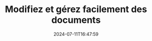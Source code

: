 ---
############################# Static ############################
layout: "family"
date: 2024-07-11T16:47:59
draft: false

product: "Editor"
product_tag: "editor"

############################# Head ############################
head_title: "Solution d'édition de documents | API sur site et application gratuite"
head_description: "Modifiez MS Office, OpenDocument, des images PDF et d'autres formats de fichiers à l'aide de la solution sur site ou utilisez l'application Online Document Editor."

############################# Header ############################
title: "Modifiez et gérez facilement des documents"
description: |
  Éditeur de documents pour manipuler Microsoft Office, OpenOffice, PDF, HTML et d'autres formats de fichiers de documents.

  Créez de nouveaux documents à partir de zéro.

  Gérez facilement les champs de formulaire dans les documents.
  
############################# Platforms ############################
supported_platforms:
  enable: true  
  head_title: "Choisissez votre plateforme"
  title: "Indépendance de la plateforme"
  description: "La bibliothèque GroupDocs.Editor prend en charge les systèmes d'exploitation et les frameworks suivants :"
  details_link_title: "Apprendre encore plus"
  items:
    # supported_platforms loop
    - title: ".NET"
      description: "GroupDocs.Editor pour .NET"
      color: "blue"
      tag: "net"
      link: "/editor/net/"
      features_link: "https://docs.groupdocs.com/editor/net/system-requirements/"
      features:
        # features loop
        - content: ".NET Framework 4.6.2 ou supérieur  <br>  .NET Core 2.0 ou supérieur  <br>  .NET 6.0 ou supérieur <br>  Mono Framework 2.6.7 ou supérieur"
          rows: "4"
        # features loop
        - content: "Windows, Linux, Mac OS"
          rows: "1"
        # features loop
        - content: "Microsoft Visual Studio  <br>  Xamarin (Android, iOS, Mac)  <br>  MonoDevelop"
          rows: "3"
         # features loop
        - content: "Plus de 60 formats de fichiers"
          rows: "1"
    
    # supported_platforms loop
    - title: "Java"
      description: "GroupDocs.Editor pour Java"
      color: "red"
      tag: "java"
      link: "/editor/java/"
      features_link: "https://docs.groupdocs.com/editor/java/system-requirements/"
      features:
        # features loop
        - content: "J2SE 8.0 ou supérieur"
          rows: "4"
        # features loop
        - content:  "Windows, Linux, Mac OS"
          rows: "1"
        # features loop
        - content:  "IntelliJ IDEA  <br>  Eclipse  <br>  NetBeans"
          rows: "3"
         # features loop
        - content:  "Plus de 50 formats de fichiers"
          rows: "1"
    
    # supported_platforms loop
    - title: "Node.js"
      description: "GroupDocs.Editor pour Node.js"
      color: "green"
      tag: "nodejs-java"
      link: "/editor/nodejs-java/"
      features_link: "https://docs.groupdocs.com/editor/nodejs-java/system-requirements/"
      features:
        # features loop
        - content: "Node.js 16+ et J2SE 8.0 (1.8)+"
          rows: "4"
        # features loop
        - content: Windows, Linux, Mac OS
          rows: "1"
        # features loop
        - content:  "Atom <br> Visual Studio Code <br> Tout autre éditeur de texte"
          rows: "3"
         # features loop
        - content:  "Plus de 50 formats de fichiers"
          rows: "1"
 
############################# Features ############################

features:
  enable: true
  title: "GroupDocs.Editor en un coup d'œil"
  description: "API pour éditer, traduire et enregistrer divers formats de documents de manière transparente."

  items:
    # feature loop
    - icon: "merge"
      title: "Modifier plusieurs formats de fichiers"
      content: "Modifiez en toute transparence plusieurs formats PDF, Office et de nombreux autres formats pris en charge."

    # feature loop
    - icon: "split"
      title: "Traduire en HTML/CSS"
      content: "Traduisez des documents en balisage HTML/CSS compatible avec les éditeurs WYSIWYG."

    # feature loop
    - icon: "structure"
      title: "Enregistrer les documents modifiés"
      content: "Enregistrez le HTML/CSS modifié au format du document source ou exportez-le au format PDF."
    
    # feature loop
    - icon: "preview"
      title: "Extraction d'informations sur les documents"
      content: "Extrayez des informations telles que le nombre de pages, la taille et l'état de cryptage."

############################# Code samples ############################
code_samples:
  enable: true
  title: "Vitrine de code pratique"
  description: "Quelques cas d'utilisation d'opérations GroupDocs.Editor typiques."
  items:
    # code sample loop
    - title: "Modification d'un document"
      content: |
        GroupDocs.Editor vous permet de modifier différents formats de documents et d'enregistrer les modifications. Vous pouvez modifier des documents entiers ou des parties spécifiques de vos documents. 
      samples:
        - language: "C#"
          color: "blue"
          content: |
            ```csharp {style=abap}   
             // Load document
            Editor editor = new Editor("sample.docx");
            
            // Edit document
            EditableDocument editableDocument = editor.Edit();
            
            // Save edited document
            editor.Save(editableDocument, "edited_sample.docx");
            ```
        - language: "Java"
          color: "red"
          content: |
            ```java {style=abap}   
            // Load document
            Editor editor = new Editor("sample.docx");
            
            // Edit document
            EditableDocument editableDocument = editor.edit();
            
            // Save edited document
            editor.save(editableDocument, "edited_sample.docx");
            ```
        - language: "TypeScript"
          color: "green"
          content: |
            ```javascript {style=abap}   
            // Load document
            const editor = new Editor("sample.docx");
            
            // Edit document
            const editableDocument = editor.edit();
            
            // Save edited document
            editor.save(editableDocument, "edited_sample.docx");
            ```

############################# Formats ############################
formats:
  enable: true
  title:  "Plus de 60 formats de fichiers pris en charge"
  description: "GroupDocs.Editor prend en charge les opérations avec un large éventail de [formats de documents](https://docs.groupdocs.com/editor/net/supported-document-formats/)." 

############################# Metrics ############################

metrics:
  enable: true
  title: "Mesures approfondies et informations statistiques"
  description: "Plongez dans une présentation détaillée de nos chiffres clés, fournissant des mesures complètes et des informations statistiques sur nos réalisations, notre impact et notre croissance."

  items:
    # metrics loop
    - number: "60+"
      title: "Formats pris en charge"
      content: "Chaque bibliothèque prend en charge l'édition de plus de 60 formats de fichiers et de documents les plus populaires."

    # metrics loop
    - number: "274k"
      title: "Téléchargements NuGet"
      content: "GroupDocs.Editor pour .NET compte plus de 274 000 téléchargements à partir du gestionnaire de packages NuGet."

    # metrics loop
    - number: "5.5k"
      title: "Téléchargements Maven"
      content: "GroupDocs.Editor pour Java compte plus de 5,5 000 téléchargements à partir de notre référentiel Maven."
    
    # metrics loop
    - number: "140+"
      title: "Clients satisfaits"
      content: "Nos bibliothèques sont utilisées aussi bien par de petits développeurs individuels que par des entreprises de premier plan du monde entier."


############################# Customers ############################
# logo size X1 => 170:70  X2 => 340 : 140

customers:
  enable: true
  title: "Nos clients satisfaits"
  description: "Les bibliothèques GroupDocs sont utilisées par des marques de renommée mondiale et distinguées à travers le monde."

  items:
    # customers loop
    - title: "BenQ Corporation"
      logo: "benq"
    # customers loop
    - title: "Nasdaq Stock Market"
      logo: "nasdaq"
    # customers loop
    - title: "AT&T Inc."
      logo: "att"
    # customers loop
    - title: "AstraZeneca"
      logo: "astrazeneca"
    # customers loop
    - title: "Central Bank of Argentina"
      logo: "argentinacentralbank"
    # customers loop
    - title: "Roche Holding AG"
      logo: "roche"
    # customers loop
    - title: "Capita"
      logo: "capita"
    # customers loop
    - title: "Axa S.A."
      logo: "axa"
    # customers loop
    - title: "Instructure Inc."
      logo: "instructure"
     # customers loop
    - title: "Wipro"
      logo: "wipro"

############################# Actions ############################

actions:
  enable: true
  title: "Prêt à commencer?"
  description: "Essayez gratuitement les fonctionnalités de GroupDocs.Editor sur votre plateforme."
  items:
    #  loop
    - title: ".NET"
      link: "/editor/net/"
      color: "blue"
        #  loop
    - title: "Java"
      link: "/editor/java/"
      color: "red"
        #  loop
    - title: "Node.js"
      link: "/editor/nodejs-java/"
      color: "green"

############################# Faq ############################

faq:
  enable: true
  title:  "Questions fréquemment posées"
  description:  "Réponses aux questions les plus fréquemment posées."
  items:
    #  loop
    - question: "La bibliothèque GroupDocs.Editor a-t-elle besoin d'un autre logiciel tiers pour manipuler les documents ?"
      answer: |
        GroupDocs.Editor ne nécessite l'installation d'aucun logiciel externe tel qu'Adobe Acrobat, Microsoft Office ou tout autre.
     #  loop
    - question:  "Puis-je essayer la bibliothèque GroupDocs.Editor avant de l'acheter ?"
      answer: |
        Oui, vous pouvez essayer GroupDocs.Editor sans acheter de licence. Une fois installée sans licence, la bibliothèque fonctionne en mode d'essai. Dans ce mode, les badges d'essai sont ajoutés au document résultant et celui-ci est coupé aux 3 premières pages. Si vous souhaitez tester GroupDocs.Editor sans les limitations de la version d'essai, vous pouvez également demander une licence temporaire de 30 jours. Pour plus de détails, consultez [Obtenir une licence temporaire](https://purchase.groupdocs.com/temporary-license/).
    #  loop 
    - question:  "De quelles licences disposez-vous ?"
      answer: |
        Nous proposons plusieurs types de licences pour répondre aux besoins de développeurs ou d'entreprises particuliers. Les types de licences dépendent du nombre de développeurs, du nombre d'emplacements de sites de développeurs et de la nécessité ou non de fournir notre SDK/API à vos clients finaux. Vous pouvez également choisir des licences limitées en fonction de l'utilisation mensuelle du produit. Apprenez-en davantage sur [Types de licences](https://purchase.groupdocs.com/policies/license-types/).                      
     
############################# Cloud ############################

cloud_links:
  enable: true
  title: "API low code de GroupDocs.Editor"
  description: "Accélérez l'édition de documents dans tout type d'application grâce à notre API REST basée sur le cloud."

  items:
    #  loop
    - icon: "groupdocs_editor-for-curl"
      title: "GroupDocs.Editor Cloud pour cURL"
      link: "https://products.groupdocs.cloud/editor/curl"
      content: "Commandes cURL simples pour l'API Cloud de l'éditeur de documents RESTful pour modifier et traduire des documents."

    #  loop
    - icon: "groupdocs_editor-for-net"
      title: "GroupDocs.Editor Cloud pour .NET"
      link: "https://products.groupdocs.cloud/editor/net"
      content: "Cloud SDK pour Microsoft .NET pour implémenter des fonctionnalités d'édition rapide de documents dans les applications basées sur .NET."

    #  loop
    - icon: "groupdocs_editor-for-java"
      title: "GroupDocs.Editor Cloud pour Java"
      link: "https://products.groupdocs.cloud/editor/java"
      content: "Modifiez et traduisez des documents dans vos applications Java à l'aide de notre API Cloud."
    
############################# Apps ############################

app_links:
  enable: true
  title: "Applications GroupDocs.Editor NoCode"
  description: "Application en ligne vous permettant d'éditer plus de 170 formats de fichiers populaires dans un navigateur."

  items:
    #  loop
    - icon: "groupdocs_editor-app"
      title: "GroupDocs.editor Total"
      link: "https://products.groupdocs.app/editor/total"
      content: "Essayez notre application en ligne gratuite pour modifier plus de 30 types de fichiers sans quitter votre navigateur Web préféré."

    #  loop
    - icon: "groupdocs_words-app"
      title:  "GroupDocs.editor DOCX"
      link: "https://products.groupdocs.app/editor/docx"
      content: "Modifiez les fichiers DOCX en ligne de manière transparente."

    #  loop
    - icon: "groupdocs_pdf-app"
      title:  "GroupDocs.editor PDF"
      link: "https://products.groupdocs.app/editor/pdf"
      content: "Modifiez les fichiers PDF directement depuis le navigateur Web."
    
---